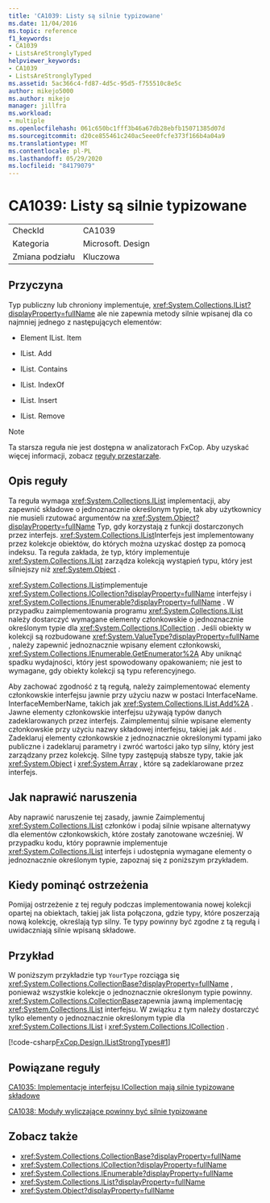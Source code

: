```yaml
---
title: 'CA1039: Listy są silnie typizowane'
ms.date: 11/04/2016
ms.topic: reference
f1_keywords:
- CA1039
- ListsAreStronglyTyped
helpviewer_keywords:
- CA1039
- ListsAreStronglyTyped
ms.assetid: 5ac366c4-fd87-4d5c-95d5-f755510c8e5c
author: mikejo5000
ms.author: mikejo
manager: jillfra
ms.workload:
- multiple
ms.openlocfilehash: 061c650bc1fff3b46a67db28ebfb15071385d07d
ms.sourcegitcommit: d20ce855461c240ac5eee0fcfe373f166b4a04a9
ms.translationtype: MT
ms.contentlocale: pl-PL
ms.lasthandoff: 05/29/2020
ms.locfileid: "84179079"
---
```

# <a name="ca1039-lists-are-strongly-typed"></a>CA1039: Listy są silnie typizowane

|||
|-|-|
|CheckId|CA1039|
|Kategoria|Microsoft. Design|
|Zmiana podziału|Kluczowa|

## <a name="cause"></a>Przyczyna

Typ publiczny lub chroniony implementuje, <xref:System.Collections.IList?displayProperty=fullName> ale nie zapewnia metody silnie wpisanej dla co najmniej jednego z następujących elementów:

- Element IList. Item

- IList. Add

- IList. Contains

- IList. IndexOf

- IList. Insert

- IList. Remove

> [!NOTE]
> Ta starsza reguła nie jest dostępna w analizatorach FxCop. Aby uzyskać więcej informacji, zobacz [reguły przestarzałe](fxcop-rule-port-status.md#deprecated-rules).

## <a name="rule-description"></a>Opis reguły

Ta reguła wymaga <xref:System.Collections.IList> implementacji, aby zapewnić składowe o jednoznacznie określonym typie, tak aby użytkownicy nie musieli rzutować argumentów na <xref:System.Object?displayProperty=fullName> Typ, gdy korzystają z funkcji dostarczonych przez interfejs. <xref:System.Collections.IList>Interfejs jest implementowany przez kolekcje obiektów, do których można uzyskać dostęp za pomocą indeksu. Ta reguła zakłada, że typ, który implementuje <xref:System.Collections.IList> zarządza kolekcją wystąpień typu, który jest silniejszy niż <xref:System.Object> .

<xref:System.Collections.IList>implementuje <xref:System.Collections.ICollection?displayProperty=fullName> interfejsy i <xref:System.Collections.IEnumerable?displayProperty=fullName> . W przypadku zaimplementowania programu <xref:System.Collections.IList> należy dostarczyć wymagane elementy członkowskie o jednoznacznie określonym typie dla <xref:System.Collections.ICollection> . Jeśli obiekty w kolekcji są rozbudowane <xref:System.ValueType?displayProperty=fullName> , należy zapewnić jednoznacznie wpisany element członkowski, <xref:System.Collections.IEnumerable.GetEnumerator%2A> Aby uniknąć spadku wydajności, który jest spowodowany opakowaniem; nie jest to wymagane, gdy obiekty kolekcji są typu referencyjnego.

Aby zachować zgodność z tą regułą, należy zaimplementować elementy członkowskie interfejsu jawnie przy użyciu nazw w postaci InterfaceName. InterfaceMemberName, takich jak <xref:System.Collections.IList.Add%2A> . Jawne elementy członkowskie interfejsu używają typów danych zadeklarowanych przez interfejs. Zaimplementuj silnie wpisane elementy członkowskie przy użyciu nazwy składowej interfejsu, takiej jak `Add` . Zadeklaruj elementy członkowskie z jednoznacznie określonymi typami jako publiczne i zadeklaruj parametry i zwróć wartości jako typ silny, który jest zarządzany przez kolekcję. Silne typy zastępują słabsze typy, takie jak <xref:System.Object> i <xref:System.Array> , które są zadeklarowane przez interfejs.

## <a name="how-to-fix-violations"></a>Jak naprawić naruszenia
Aby naprawić naruszenie tej zasady, jawnie Zaimplementuj <xref:System.Collections.IList> członków i podaj silnie wpisane alternatywy dla elementów członkowskich, które zostały zanotowane wcześniej. W przypadku kodu, który poprawnie implementuje <xref:System.Collections.IList> interfejs i udostępnia wymagane elementy o jednoznacznie określonym typie, zapoznaj się z poniższym przykładem.

## <a name="when-to-suppress-warnings"></a>Kiedy pominąć ostrzeżenia
Pomijaj ostrzeżenie z tej reguły podczas implementowania nowej kolekcji opartej na obiektach, takiej jak lista połączona, gdzie typy, które poszerzają nową kolekcję, określają typ silny. Te typy powinny być zgodne z tą regułą i uwidaczniają silnie wpisaną składowe.

## <a name="example"></a>Przykład
W poniższym przykładzie typ `YourType` rozciąga się <xref:System.Collections.CollectionBase?displayProperty=fullName> , ponieważ wszystkie kolekcje o jednoznacznie określonym typie powinny. <xref:System.Collections.CollectionBase>zapewnia jawną implementację <xref:System.Collections.IList> interfejsu. W związku z tym należy dostarczyć tylko elementy o jednoznacznie określonym typie dla <xref:System.Collections.IList> i <xref:System.Collections.ICollection> .

[!code-csharp[FxCop.Design.IListStrongTypes#1](../code-quality/codesnippet/CSharp/ca1039-lists-are-strongly-typed_1.cs)]

## <a name="related-rules"></a>Powiązane reguły
[CA1035: Implementacje interfejsu ICollection mają silnie typizowane składowe](../code-quality/ca1035.md)

[CA1038: Moduły wyliczające powinny być silnie typizowane](../code-quality/ca1038.md)

## <a name="see-also"></a>Zobacz także

- <xref:System.Collections.CollectionBase?displayProperty=fullName>
- <xref:System.Collections.ICollection?displayProperty=fullName>
- <xref:System.Collections.IEnumerable?displayProperty=fullName>
- <xref:System.Collections.IList?displayProperty=fullName>
- <xref:System.Object?displayProperty=fullName>
